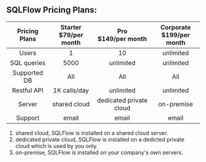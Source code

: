 ## SQLFlow Pricing Plans:

|Pricing Plans   |  Starter <br> $79/per month|  Pro <br> $149/per month |  Corporate <br> $199/per month |
|:-:|:-:|:-:|:-:|
|  Users |  1 |  10 | unlimited  |
|  SQL queries |  5000 | unlimited  | unlimited  |
|  Supported DB | All  | All  | All  |
|  Restful API |  1K calls/day | unlimited | unlimited |
|  Server | shared cloud  | dedicated private cloud  | on-premise  |
|  Support |  email | email  | email  |



1. shared cloud, SQLFlow is installed on a shared cloud server.
2. dedicated private cloud, SQLFlow is installed on a dedicted private cloud which is used by you only.
3. on-premise, SQLFlow is installed on your company's own servers.